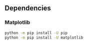 ## Dependencies

### Matplotlib
```bash
python -m pip install -U pip
python -m pip install -U matplotlib
```